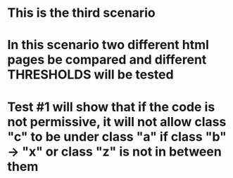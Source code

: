 # This is the third scenario
# In this scenario two different html pages be compared and different THRESHOLDS will be tested

# Test #1 will show that if the code is not permissive, it will not allow class "c" to be under class "a" if class "b" -> "x" or class "z" is not in between them